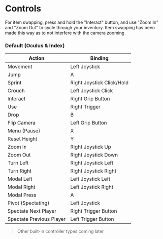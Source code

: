 # Controls

For item swapping, press and hold the "Interact" button, and use "Zoom In" and "Zoom Out" to cycle through your inventory. Item swapping has been made this way as to not interfere with the camera zooming.

### Default (Oculus & Index)

| Action                   | Binding                   |
|--------------------------|---------------------------|
| Movement                 | Left Joystick             |
| Jump                     | A                         |
| Sprint                   | Right Joystick Click/Hold |
| Crouch                   | Left Joystick Click       |
| Interact                 | Right Grip Button         |
| Use                      | Right Trigger             |
| Drop                     | B                         |
| Flip Camera              | Left Grip Button          |
| Menu (Pause)             | X                         |
| Reset Height             | Y                         |
| Zoom In                  | Right Joystick Up         |
| Zoom Out                 | Right Joystick Down       |
| Turn Left                | Right Joystick Left       |
| Turn Right               | Right Joystick Right      |
| Modal Left               | Left Joystick Left        |
| Modal Right              | Left Joystick Right       |
| Modal Press              | A                         |
| Pivot (Spectating)       | Left Joystick             |
| Spectate Next Player     | Right Trigger Button      |
| Spectate Previous Player | Left Trigger Button       |

> Other built-in controller types coming later